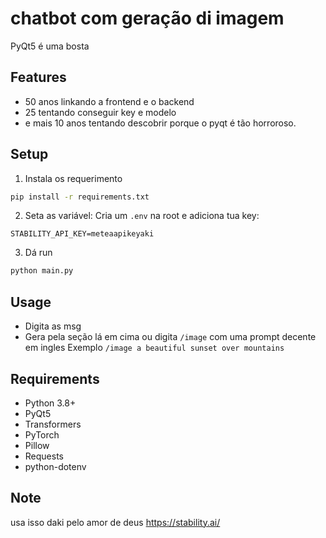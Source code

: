 # chatbot com geração di imagem

PyQt5 é uma bosta

## Features

- 50 anos linkando a frontend e o backend
- 25 tentando conseguir key e modelo
- e mais 10 anos tentando descobrir porque o pyqt é tão horroroso.

## Setup

1. Instala os requerimento
```bash
pip install -r requirements.txt
```

2. Seta as variável:
Cria um `.env` na root e adiciona tua key:
```
STABILITY_API_KEY=meteaapikeyaki
```

3. Dá run
```bash
python main.py
```

## Usage

- Digita as msg
- Gera pela seção lá em cima ou digita `/image` com uma prompt decente em ingles
  Exemplo `/image a beautiful sunset over mountains`

## Requirements

- Python 3.8+
- PyQt5
- Transformers
- PyTorch
- Pillow
- Requests
- python-dotenv

## Note

usa isso daki pelo amor de deus https://stability.ai/ 